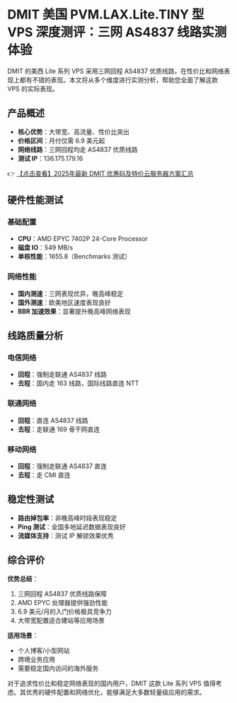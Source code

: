 # DMIT 美国 PVM.LAX.Lite.TINY 型 VPS 深度测评：三网 AS4837 线路实测体验

DMIT 的美西 Lite 系列 VPS 采用三网回程 AS4837 优质线路，在性价比和网络表现上都有不错的表现。本文将从多个维度进行实测分析，帮助您全面了解这款 VPS 的实际表现。

## 产品概述

- **核心优势**：大带宽、高流量、性价比突出
- **价格区间**：月付仅需 6.9 美元起
- **网络线路**：三网回程均走 AS4837 优质线路
- **测试 IP**：136.175.179.16

👉 [【点击查看】2025年最新 DMIT 优惠码及特价云服务器方案汇总](https://bit.ly/dmit_coupon)

## 硬件性能测试

### 基础配置
- **CPU**：AMD EPYC 7402P 24-Core Processor
- **磁盘 IO**：549 MB/s
- **单核性能**：1655.8（Benchmarks 测试）

### 网络性能
- **国内测速**：三网表现优异，晚高峰稳定
- **国外测速**：欧美地区速度表现良好
- **BBR 加速效果**：显著提升晚高峰网络表现

## 线路质量分析

### 电信网络
- **回程**：强制走联通 AS4837 线路
- **去程**：国内走 163 线路，国际线路直连 NTT

### 联通网络
- **回程**：直连 AS4837 线路
- **去程**：走联通 169 骨干网直连

### 移动网络
- **回程**：强制走联通 AS4837 直连
- **去程**：走 CMI 直连

## 稳定性测试

- **路由掉包率**：非晚高峰时段表现稳定
- **Ping 测试**：全国多地延迟数据表现良好
- **流媒体支持**：测试 IP 解锁效果优秀

## 综合评价

**优势总结**：
1. 三网回程 AS4837 优质线路保障
2. AMD EPYC 处理器提供强劲性能
3. 6.9 美元/月的入门价格极具竞争力
4. 大带宽配置适合建站等应用场景

**适用场景**：
- 个人博客/小型网站
- 跨境业务应用
- 需要稳定国内访问的海外服务

对于追求性价比和稳定网络表现的国内用户，DMIT 这款 Lite 系列 VPS 值得考虑。其优秀的硬件配置和网络优化，能够满足大多数轻量级应用的需求。